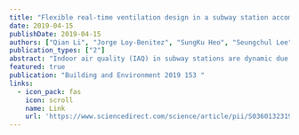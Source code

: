 ```yaml
---
title: "Flexible real-time ventilation design in a subway station accommodating the various outdoor PM10 air quality from climate change variation"
date: 2019-04-15
publishDate: 2019-04-15
authors: ["Qian Li", "Jorge Loy-Benitez", "SungKu Heo", "Seungchul Lee", "Hongbin Liu", "ChangKyoo Yoo"]
publication_types: ["2"]
abstract: "Indoor air quality (IAQ) in subway stations are dynamic due to various time-dependent factors, such as subway schedule, passenger load variance in short time scale, and outdoor air quality variation cause from climate change. To remove the indoor pollutants, a conventional mechanical ventilation system is typically utilized in subway stations; however, the working mechanism does not consider the real-time variation of the factors that may cause energy waste or deficiency. Therefore, for a quick response in controlling the time-varying indoor PM10 concentration and to design a well-adapted control system for various outdoor air quality (OAQ), a flexible optimal real-time ventilation control strategy was developed. Moreover, the optimal set-points of the PM10 concentration in the platform are determined by the multi-objective genetic algorithm (MOGA) at different time intervals to keep a balance of the energy …"
featured: true
publication: "Building and Environment 2019 153 "
links:
  - icon_pack: fas
    icon: scroll
    name: Link
    url: 'https://www.sciencedirect.com/science/article/pii/S0360132319301325'
---
```

